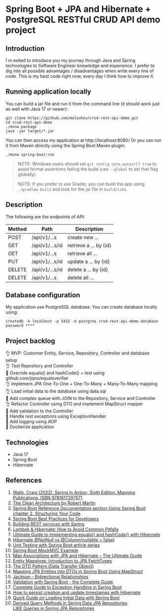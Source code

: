 # Spring Boot + JPA and Hibernate + PostgreSQL RESTful CRUD API demo project

## Introduction
I`m exited to introduce you my journey through Java and Spring technologies to Software Engineer knowledge and experience.
I prefer to dig into all possible advantages / disadvantages when write every line of code.
This is my best code right now, every day I think how to improve it.

## Running application locally
You can build a jar file and run it from the command line (it should work just as well with Java 17 or newer):
```
git clone https://github.com/malouhov/crud-rest-api-demo.git
cd crud-rest-api-demo
./mvnw package
java -jar target/*.jar
```

You can then access my application at http://localhost:8080/
Or you can run it from Maven directly using the Spring Boot Maven plugin:
```
./mvnw spring-boot:run
```

> NOTE: Windows users should set `git config core.autocrlf true` to avoid format assertions failing the build (use `--global` to set that flag globally).

> NOTE: If you prefer to use Gradle, you can build the app using `./gradlew build` and look for the jar file in `build/libs`.

## Description
The following are the endpoints of API:</br>

| Method | Path            | Description                                  |            
|--------|-----------------|----------------------------------------------|
| POST   | /api/v1/...s    | create new ...                               |
| GET    | /api/v1/...s/id | retrieve a ... by {id}                       |
| GET    | /api/v1/...s    | retrieve all ...                             |
| PUT    | /api/v1/...s/id | update a ... by {id}                         |
| DELETE | /api/v1/...s/id | delete a ... by {id}                         |
| DELETE | /api/v1/...s    | delete all ...                               |

## Database configuration
My application use PostgreSQL database. You can create database locally using:
```
createdb -h localhost -p 5432 -U postgres crud-rest-api-demo-database
password ****
```

## Project backlog
:ok_hand: MVP: Customer Entity, Service, Repository, Controller and database setup</br>
:ok_hand: Test Repository and Controller</br>
:construction_worker: Override equals() and hashCode() + test using github.com/jqno/equalsverifier</br>
:ok_hand: Implement JPA One-To-One + One-To-Many + Many-To-Many mapping</br>
:ok_hand: Load initial data to the database using data.sql</br>
:construction_worker: Add complex queue with JOIN to the Repository, Service and Controller</br>
:ok_hand: Refactor Controller using DTO and implement MapStruct mapper</br>
:construction_worker: Add validation to the Controller</br>
:construction_worker: Handle rest exceptions using ExceptionHandler</br>
:construction_worker: Add logging using AOP</br>
:construction_worker: Dockerize application</br>

## Technologies
* Java 17
* Spring Boot
* Hibernate

## References
1. [Walls, Craig (2022). Spring in Action, Sixth Edition. Manning Publications. ISBN 9781617297571](https://www.manning.com/books/spring-in-action-sixth-edition)</br>
2. [The Clean Architecture by Robert Martin](https://blog.cleancoder.com/uncle-bob/2012/08/13/the-clean-architecture.html)</br>
3. [Spring Boot Reference Documentation section Using Spring Boot chapter 2. Structuring Your Code](https://docs.spring.io/spring-boot/docs/current/reference/html/using.html#using.structuring-your-code)</br>
4. [Spring Boot Best Practices for Developers](https://medium.com/@raviyasas/spring-boot-best-practices-for-developers-3f3bdffa0090)</br>
5. [Building REST services with Spring](https://spring.io/guides/tutorials/rest/)</br>
6. [Lombok & Hibernate: How to Avoid Common Pitfalls](https://thorben-janssen.com/lombok-hibernate-how-to-avoid-common-pitfalls/)</br>
7. [Ultimate Guide to Implementing equals() and hashCode() with Hibernate](https://thorben-janssen.com/ultimate-guide-to-implementing-equals-and-hashcode-with-hibernate/)</br>
8. [Hibernate @NotNull vs @Column(nullable = false)](https://www.baeldung.com/hibernate-notnull-vs-nullable)</br>
9. [Unit Testing with Spring Boot article series](https://reflectoring.io/unit-testing-spring-boot/)</br>
10. [Spring Boot MockMVC Example](https://howtodoinjava.com/spring-boot2/testing/spring-boot-mockmvc-example/)</br>
11. [Map Associations with JPA and Hibernate – The Ultimate Guide](https://thorben-janssen.com/ultimate-guide-association-mappings-jpa-hibernate/)</br>
12. [Entity Mappings: Introduction to JPA FetchTypes](https://thorben-janssen.com/entity-mappings-introduction-jpa-fetchtypes/)</br>
13. [The DTO Pattern (Data Transfer Object)](https://www.baeldung.com/java-dto-pattern)</br>
14. [Mapping JPA Entities into DTOs in Spring Boot Using MapStruct](https://auth0.com/blog/how-to-automatically-map-jpa-entities-into-dtos-in-spring-boot-using-mapstruct/)</br>
15. [Jackson – Bidirectional Relationships](https://www.baeldung.com/jackson-bidirectional-relationships-and-infinite-recursion)</br>
16. [Validation with Spring Boot - the Complete Guide](https://reflectoring.io/bean-validation-with-spring-boot/)</br>
17. [Complete Guide to Exception Handling in Spring Boot](https://reflectoring.io/spring-boot-exception-handling/)</br>
18. [How to persist creation and update timestamps with Hibernate](https://thorben-janssen.com/persist-creation-update-timestamps-hibernate/)</br>
19. [Quick Guide on Loading Initial Data with Spring Boot](https://www.baeldung.com/spring-boot-data-sql-and-schema-sql)</br>
20. [Derived Query Methods in Spring Data JPA Repositories](https://www.baeldung.com/spring-data-derived-queries)</br>
[LIKE Queries in Spring JPA Repositories](https://www.baeldung.com/spring-jpa-like-queries)</br>